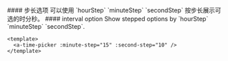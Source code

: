 <cn>
#### 步长选项
可以使用 `hourStep` `minuteStep` `secondStep` 按步长展示可选的时分秒。
</cn>

<us>
#### interval option
Show stepped options by `hourStep` `minuteStep` `secondStep`.
</us>

```vue
<template>
  <a-time-picker :minute-step="15" :second-step="10" />
</template>
```
